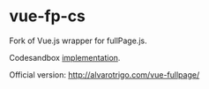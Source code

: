 # vue-fp-cs
Fork of Vue.js wrapper for fullPage.js. 

Codesandbox [implementation](https://codesandbox.io/s/z20m4807nm). 

Official version: http://alvarotrigo.com/vue-fullpage/
